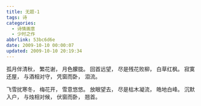 ```yaml
---
title: 无题-1
tags: 诗
categories:
  - 诗情画意
  - 少时之作
abbrlink: 53bc6d6e
date: 2009-10-10 00:00:07
updated: 2009-10-10 20:19:34
---
```


孤月伴清秋，
繁花谢，
月色朦胧。
回首远望，
尽是残花败柳，
白草红枫。
寂寞还屋，
与酒相对守，
凭窗而卧，
泪流。

飞雪扰寒冬，
梅花开，
雪意悠悠。
放眼望去，
尽是枯木凝流，
皓地白峰。
沉默入户，
与烛相对候，
伏窗而卧，
翘首。